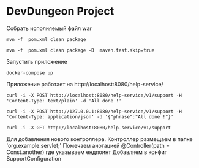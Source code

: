 DevDungeon Project
==================
Собрать исполняемый файл war
```shell
mvn -f  pom.xml clean package
```
```shell
mvn -f  pom.xml clean package -D  maven.test.skip=true
```
Запустить приложение
```shell
docker-compose up
```
Приложение работает на
http://localhost:8080/help-service/

```shell
curl -i -X POST http://localhost:8080/help-service/v1/support -H 'Content-Type: text/plain' -d 'All done !'
```
```shell
curl -i -X POST http://127.0.0.1:8080/help-service/v1/support -H 'Content-Type: application/json' -d '{"phrase":"All done !"}'
```
 ```shell
curl -i -X GET http://localhost:8080/help-service/v1/support  
```
Для добавления нового контроллера.
Контроллер размещаем в папке 'org.example.servlet;'
Помечаем анотацией @Controller(path = Const.another) где указываем ендпоинт
Добавляем в конфиг SupportConfiguration
